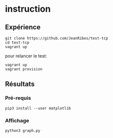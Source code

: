 # instruction
## Expérience
```
git clone https://github.com/JeanRibes/test-tcp
cd test-tcp
vagrant up
```
pour relancer le test: 
```
vagrant up
vagrant provision
```
## Résultats
### Pré-requis
```shell script
pip3 install --user matplotlib
```
### Affichage
```shell script
python3 graph.py
```